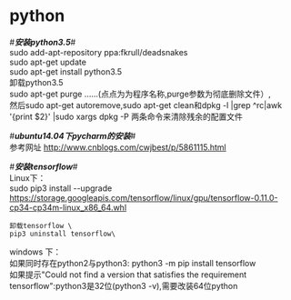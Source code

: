 # python

#*****安装python3.5*****# \
sudo add-apt-repository ppa:fkrull/deadsnakes \
sudo apt-get update \
sudo apt-get install python3.5 \
卸载python3.5 \
sudo apt-get purge ......(点点为为程序名称,purge参数为彻底删除文件）, \
然后sudo apt-get autoremove,sudo apt-get clean和dpkg -l |grep ^rc|awk '{print $2}' |sudo xargs dpkg -P 两条命令来清除残余的配置文件

#*****ubuntu14.04下pycharm的安装*****# \
参考网址 http://www.cnblogs.com/cwjbest/p/5861115.html

#*****安装tensorflow*****# \
  Linux下：\
    sudo pip3 install --upgrade https://storage.googleapis.com/tensorflow/linux/gpu/tensorflow-0.11.0-cp34-cp34m-linux_x86_64.whl

    卸载tensorflow \
    pip3 uninstall tensorflow\

  windows 下：\
    如果同时存在python2与python3: python3 -m pip install tensorflow\
    如果提示"Could not find a version that satisfies the requirement tensorflow":python3是32位(python3 -v),需要改装64位python

